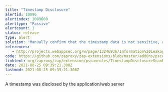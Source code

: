 ```yaml
---
title: "Timestamp Disclosure"
alertid: 10096
alertindex: 1009600
alerttype: "Passive"
alertcount: 1
status: release
type: alert
solution: "Manually confirm that the timestamp data is not sensitive, and that the data cannot be aggregated to disclose exploitable patterns."
references:
   - http://projects.webappsec.org/w/page/13246936/Information%20Leakage
code: https://github.com/zaproxy/zap-extensions/blob/master/addOns/pscanrules/src/main/java/org/zaproxy/zap/extension/pscanrules/TimestampDisclosureScanRule.java
linktext: org/zaproxy/zap/extension/pscanrules/TimestampDisclosureScanRule.java
date: 2021-08-25 09:39:21.308Z
lastmod: 2021-08-25 09:39:21.308Z
---
```

A timestamp was disclosed by the application/web server
